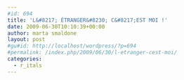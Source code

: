 ```yaml
---
#id: 694
title: 'L&#8217; ÉTRANGER&#8230; C&#8217;EST MOI !'
date: 2009-06-30T10:10:39+00:00
author: marta smaldone
layout: post
#gu#id: http://localhost/wordpress/?p=694
#permalink: /index.php/2009/06/30/l-etranger-cest-moi/
categories:
  - r_itals
---
```

